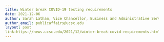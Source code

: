 ```yaml
---
title: Winter break COVID-19 testing requirements
date: 2021-12-06
author: Sarah Latham, Vice Chancellor, Business and Administrative Services
author_email: publicaffairs@ucsc.edu
layout: post
link:https://news.ucsc.edu/2021/12/winter-break-covid-requirements.html 
---
```


